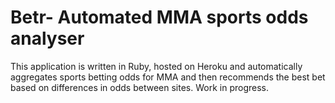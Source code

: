 # Betr- Automated MMA sports odds analyser 

This application is written in Ruby, hosted on Heroku and automatically aggregates sports betting odds for MMA and then recommends the best bet based on differences in odds between sites. Work in progress.
